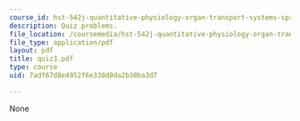 ```yaml
---
course_id: hst-542j-quantitative-physiology-organ-transport-systems-spring-2004
description: Quiz problems.
file_location: /coursemedia/hst-542j-quantitative-physiology-organ-transport-systems-spring-2004/7adf67d8e4952f6e338d0da2b30ba3d7_quiz3.pdf
file_type: application/pdf
layout: pdf
title: quiz3.pdf
type: course
uid: 7adf67d8e4952f6e338d0da2b30ba3d7

---
```

None